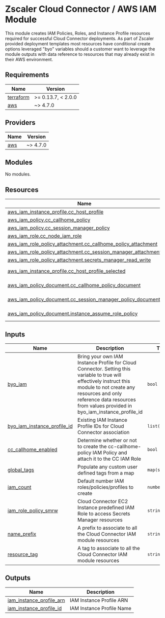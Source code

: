 # Zscaler Cloud Connector / AWS IAM Module

This module creates IAM Policies, Roles, and Instance Profile resources required for successful Cloud Connector deployments. As part of Zscaler provided deployment templates most resources have conditional create options leveraged "byo" variables should a customer want to leverage the module outputs with data reference to resources that may already exist in their AWS environment.

<!-- BEGINNING OF PRE-COMMIT-TERRAFORM DOCS HOOK -->
## Requirements

| Name | Version |
|------|---------|
| <a name="requirement_terraform"></a> [terraform](#requirement\_terraform) | >= 0.13.7, < 2.0.0 |
| <a name="requirement_aws"></a> [aws](#requirement\_aws) | ~> 4.7.0 |

## Providers

| Name | Version |
|------|---------|
| <a name="provider_aws"></a> [aws](#provider\_aws) | ~> 4.7.0 |

## Modules

No modules.

## Resources

| Name | Type |
|------|------|
| [aws_iam_instance_profile.cc_host_profile](https://registry.terraform.io/providers/hashicorp/aws/latest/docs/resources/iam_instance_profile) | resource |
| [aws_iam_policy.cc_callhome_policy](https://registry.terraform.io/providers/hashicorp/aws/latest/docs/resources/iam_policy) | resource |
| [aws_iam_policy.cc_session_manager_policy](https://registry.terraform.io/providers/hashicorp/aws/latest/docs/resources/iam_policy) | resource |
| [aws_iam_role.cc_node_iam_role](https://registry.terraform.io/providers/hashicorp/aws/latest/docs/resources/iam_role) | resource |
| [aws_iam_role_policy_attachment.cc_callhome_policy_attachment](https://registry.terraform.io/providers/hashicorp/aws/latest/docs/resources/iam_role_policy_attachment) | resource |
| [aws_iam_role_policy_attachment.cc_session_manager_attachment](https://registry.terraform.io/providers/hashicorp/aws/latest/docs/resources/iam_role_policy_attachment) | resource |
| [aws_iam_role_policy_attachment.secrets_manager_read_write](https://registry.terraform.io/providers/hashicorp/aws/latest/docs/resources/iam_role_policy_attachment) | resource |
| [aws_iam_instance_profile.cc_host_profile_selected](https://registry.terraform.io/providers/hashicorp/aws/latest/docs/data-sources/iam_instance_profile) | data source |
| [aws_iam_policy_document.cc_callhome_policy_document](https://registry.terraform.io/providers/hashicorp/aws/latest/docs/data-sources/iam_policy_document) | data source |
| [aws_iam_policy_document.cc_session_manager_policy_document](https://registry.terraform.io/providers/hashicorp/aws/latest/docs/data-sources/iam_policy_document) | data source |
| [aws_iam_policy_document.instance_assume_role_policy](https://registry.terraform.io/providers/hashicorp/aws/latest/docs/data-sources/iam_policy_document) | data source |

## Inputs

| Name | Description | Type | Default | Required |
|------|-------------|------|---------|:--------:|
| <a name="input_byo_iam"></a> [byo\_iam](#input\_byo\_iam) | Bring your own IAM Instance Profile for Cloud Connector. Setting this variable to true will effectively instruct this module to not create any resources and only reference data resources from values provided in byo\_iam\_instance\_profile\_id | `bool` | `false` | no |
| <a name="input_byo_iam_instance_profile_id"></a> [byo\_iam\_instance\_profile\_id](#input\_byo\_iam\_instance\_profile\_id) | Existing IAM Instance Profile IDs for Cloud Connector association | `list(string)` | `null` | no |
| <a name="input_cc_callhome_enabled"></a> [cc\_callhome\_enabled](#input\_cc\_callhome\_enabled) | Determine whether or not to create the cc-callhome-policy IAM Policy and attach it to the CC IAM Role | `bool` | `"true"` | no |
| <a name="input_global_tags"></a> [global\_tags](#input\_global\_tags) | Populate any custom user defined tags from a map | `map(string)` | `{}` | no |
| <a name="input_iam_count"></a> [iam\_count](#input\_iam\_count) | Default number IAM roles/policies/profiles to create | `number` | `1` | no |
| <a name="input_iam_role_policy_smrw"></a> [iam\_role\_policy\_smrw](#input\_iam\_role\_policy\_smrw) | Cloud Connector EC2 Instance predefined IAM Role to access Secrets Manager resources | `string` | `"SecretsManagerReadWrite"` | no |
| <a name="input_name_prefix"></a> [name\_prefix](#input\_name\_prefix) | A prefix to associate to all the Cloud Connector IAM module resources | `string` | `null` | no |
| <a name="input_resource_tag"></a> [resource\_tag](#input\_resource\_tag) | A tag to associate to all the Cloud Connector IAM module resources | `string` | `null` | no |

## Outputs

| Name | Description |
|------|-------------|
| <a name="output_iam_instance_profile_arn"></a> [iam\_instance\_profile\_arn](#output\_iam\_instance\_profile\_arn) | IAM Instance Profile ARN |
| <a name="output_iam_instance_profile_id"></a> [iam\_instance\_profile\_id](#output\_iam\_instance\_profile\_id) | IAM Instance Profile Name |
<!-- END OF PRE-COMMIT-TERRAFORM DOCS HOOK -->
